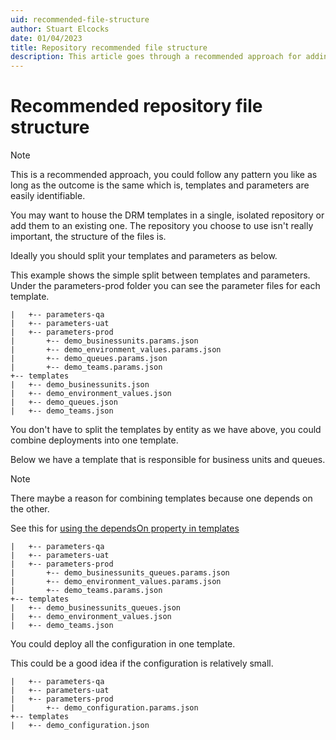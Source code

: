 ```yaml
---
uid: recommended-file-structure
author: Stuart Elcocks
date: 01/04/2023
title: Repository recommended file structure
description: This article goes through a recommended approach for adding your DRM template files to a repository.  This is in relation to running templates from automation pipelines.
---
```


# Recommended repository file structure

>[!NOTE]
> This is a recommended approach, you could follow any pattern you like 
as long as the outcome is the same which is, templates and parameters are
easily identifiable.

You may want to house the DRM templates in a single, isolated repository or 
add them to an existing one.  The repository you choose to use isn't really
important, the structure of the files is.

Ideally you should split your templates and parameters as below.

This example shows the simple split between templates and parameters.
Under the parameters-prod folder you can see the parameter files for each 
template.

```
|   +-- parameters-qa
|   +-- parameters-uat
|   +-- parameters-prod
|       +-- demo_businessunits.params.json
|       +-- demo_environment_values.params.json
|       +-- demo_queues.params.json
|       +-- demo_teams.params.json
+-- templates
|   +-- demo_businessunits.json
|   +-- demo_environment_values.json
|   +-- demo_queues.json
|   +-- demo_teams.json

```

You don't have to split the templates by entity as we have above, you could 
combine deployments into one template.

Below we have a template that is responsible for business units and queues.

>[!NOTE]
> There maybe a reason for combining templates because one depends on the other.
>
> See this for [using the dependsOn property in templates](xref:using-dependson-property)

```
|   +-- parameters-qa
|   +-- parameters-uat
|   +-- parameters-prod
|       +-- demo_businessunits_queues.params.json
|       +-- demo_environment_values.params.json
|       +-- demo_teams.params.json
+-- templates
|   +-- demo_businessunits_queues.json
|   +-- demo_environment_values.json
|   +-- demo_teams.json
```

You could deploy all the configuration in one template.

This could be a good idea if the configuration is relatively small.

```
|   +-- parameters-qa
|   +-- parameters-uat
|   +-- parameters-prod
|       +-- demo_configuration.params.json
+-- templates
|   +-- demo_configuration.json
```